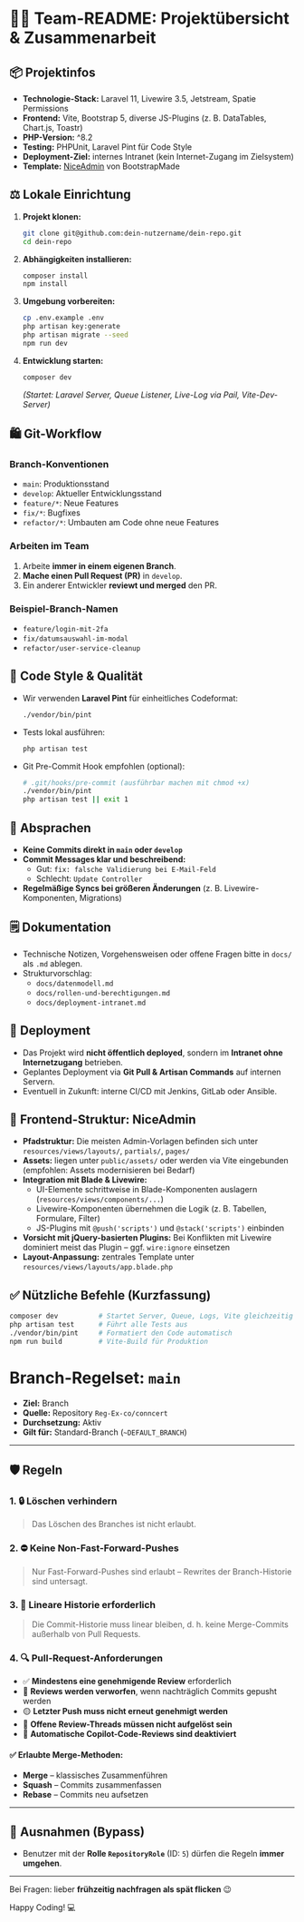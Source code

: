 # 🧑‍💻 Team-README: Projektübersicht & Zusammenarbeit

## 📦 Projektinfos

- **Technologie-Stack:** Laravel 11, Livewire 3.5, Jetstream, Spatie Permissions
- **Frontend:** Vite, Bootstrap 5, diverse JS-Plugins (z. B. DataTables, Chart.js, Toastr)
- **PHP-Version:** ^8.2
- **Testing:** PHPUnit, Laravel Pint für Code Style
- **Deployment-Ziel:** internes Intranet (kein Internet-Zugang im Zielsystem)
- **Template:** [NiceAdmin](https://bootstrapmade.com/demo/NiceAdmin/) von BootstrapMade

## ⚖️ Lokale Einrichtung

1. **Projekt klonen:**
   ```bash
   git clone git@github.com:dein-nutzername/dein-repo.git
   cd dein-repo
   ```
2. **Abhängigkeiten installieren:**
   ```bash
   composer install
   npm install
   ```
3. **Umgebung vorbereiten:**

   ```bash
   cp .env.example .env
   php artisan key:generate
   php artisan migrate --seed
   npm run dev
   ```

4. **Entwicklung starten:**
   ```bash
   composer dev
   ```
   _(Startet: Laravel Server, Queue Listener, Live-Log via Pail, Vite-Dev-Server)_

## 🛍️ Git-Workflow

### Branch-Konventionen

- `main`: Produktionsstand
- `develop`: Aktueller Entwicklungsstand
- `feature/*`: Neue Features
- `fix/*`: Bugfixes
- `refactor/*`: Umbauten am Code ohne neue Features

### Arbeiten im Team

1. Arbeite **immer in einem eigenen Branch**.
2. **Mache einen Pull Request (PR)** in `develop`.
3. Ein anderer Entwickler **reviewt und merged** den PR.

### Beispiel-Branch-Namen

- `feature/login-mit-2fa`
- `fix/datumsauswahl-im-modal`
- `refactor/user-service-cleanup`

## 📏 Code Style & Qualität

- Wir verwenden **Laravel Pint** für einheitliches Codeformat:
  ```bash
  ./vendor/bin/pint
  ```
- Tests lokal ausführen:
  ```bash
  php artisan test
  ```
- Git Pre-Commit Hook empfohlen (optional):
  ```bash
  # .git/hooks/pre-commit (ausführbar machen mit chmod +x)
  ./vendor/bin/pint
  php artisan test || exit 1
  ```

## 🧠 Absprachen

- **Keine Commits direkt in `main` oder `develop`**
- **Commit Messages klar und beschreibend:**
    - Gut: `fix: falsche Validierung bei E-Mail-Feld`
    - Schlecht: `Update Controller`
- **Regelmäßige Syncs bei größeren Änderungen** (z. B. Livewire-Komponenten, Migrations)

## 🗒️ Dokumentation

- Technische Notizen, Vorgehensweisen oder offene Fragen bitte in `docs/` als `.md` ablegen.
- Strukturvorschlag:
    - `docs/datenmodell.md`
    - `docs/rollen-und-berechtigungen.md`
    - `docs/deployment-intranet.md`

## 🚀 Deployment

- Das Projekt wird **nicht öffentlich deployed**, sondern im **Intranet ohne Internetzugang** betrieben.
- Geplantes Deployment via **Git Pull & Artisan Commands** auf internen Servern.
- Eventuell in Zukunft: interne CI/CD mit Jenkins, GitLab oder Ansible.

## 📆 Frontend-Struktur: NiceAdmin

- **Pfadstruktur:** Die meisten Admin-Vorlagen befinden sich unter `resources/views/layouts/`, `partials/`, `pages/`
- **Assets:** liegen unter `public/assets/` oder werden via Vite eingebunden (empfohlen: Assets modernisieren bei
  Bedarf)
- **Integration mit Blade & Livewire:**
    - UI-Elemente schrittweise in Blade-Komponenten auslagern (`resources/views/components/...`)
    - Livewire-Komponenten übernehmen die Logik (z. B. Tabellen, Formulare, Filter)
    - JS-Plugins mit `@push('scripts')` und `@stack('scripts')` einbinden
- **Vorsicht mit jQuery-basierten Plugins:** Bei Konflikten mit Livewire dominiert meist das Plugin – ggf. `wire:ignore`
  einsetzen
- **Layout-Anpassung:** zentrales Template unter `resources/views/layouts/app.blade.php`

## ✅ Nützliche Befehle (Kurzfassung)

```bash
composer dev          # Startet Server, Queue, Logs, Vite gleichzeitig
php artisan test      # Führt alle Tests aus
./vendor/bin/pint     # Formatiert den Code automatisch
npm run build         # Vite-Build für Produktion
```

# Branch-Regelset: `main`

- **Ziel:** Branch
- **Quelle:** Repository `Reg-Ex-co/conncert`
- **Durchsetzung:** Aktiv
- **Gilt für:** Standard-Branch (`~DEFAULT_BRANCH`)

---

## 🛡️ Regeln

### 1. 🔒 Löschen verhindern

> Das Löschen des Branches ist nicht erlaubt.

### 2. ⛔ Keine Non-Fast-Forward-Pushes

> Nur Fast-Forward-Pushes sind erlaubt – Rewrites der Branch-Historie sind untersagt.

### 3. 🧬 Lineare Historie erforderlich

> Die Commit-Historie muss linear bleiben, d. h. keine Merge-Commits außerhalb von Pull Requests.

### 4. 🔍 Pull-Request-Anforderungen

- ✅ **Mindestens eine genehmigende Review** erforderlich
- 🔄 **Reviews werden verworfen**, wenn nachträglich Commits gepusht werden
- 🟡 **Letzter Push muss nicht erneut genehmigt werden**
- 💬 **Offene Review-Threads müssen nicht aufgelöst sein**
- 🤖 **Automatische Copilot-Code-Reviews sind deaktiviert**

#### ✅ Erlaubte Merge-Methoden:

- **Merge** – klassisches Zusammenführen
- **Squash** – Commits zusammenfassen
- **Rebase** – Commits neu aufsetzen

---

## 🚨 Ausnahmen (Bypass)

- Benutzer mit der **Rolle `RepositoryRole`** (ID: `5`) dürfen die Regeln **immer umgehen**.

---

Bei Fragen: lieber **frühzeitig nachfragen als spät flicken** 😉

Happy Coding! 💻
